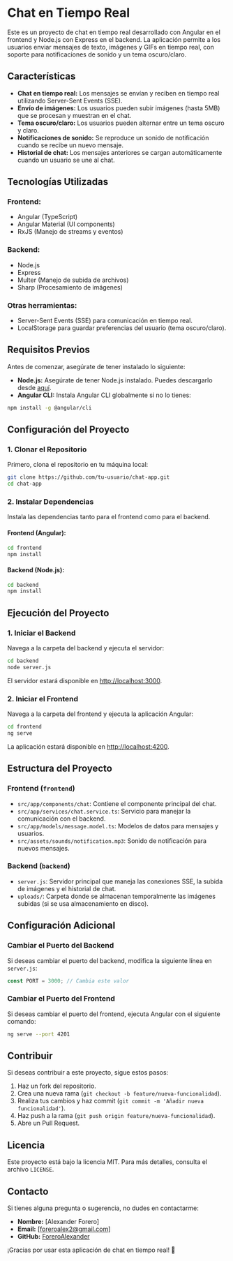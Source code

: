 # Chat en Tiempo Real

Este es un proyecto de chat en tiempo real desarrollado con Angular en el frontend y Node.js con Express en el backend. La aplicación permite a los usuarios enviar mensajes de texto, imágenes y GIFs en tiempo real, con soporte para notificaciones de sonido y un tema oscuro/claro.

## Características

- **Chat en tiempo real:** Los mensajes se envían y reciben en tiempo real utilizando Server-Sent Events (SSE).
- **Envío de imágenes:** Los usuarios pueden subir imágenes (hasta 5MB) que se procesan y muestran en el chat.
- **Tema oscuro/claro:** Los usuarios pueden alternar entre un tema oscuro y claro.
- **Notificaciones de sonido:** Se reproduce un sonido de notificación cuando se recibe un nuevo mensaje.
- **Historial de chat:** Los mensajes anteriores se cargan automáticamente cuando un usuario se une al chat.

## Tecnologías Utilizadas

### Frontend:

- Angular (TypeScript)
- Angular Material (UI components)
- RxJS (Manejo de streams y eventos)

### Backend:

- Node.js
- Express
- Multer (Manejo de subida de archivos)
- Sharp (Procesamiento de imágenes)

### Otras herramientas:

- Server-Sent Events (SSE) para comunicación en tiempo real.
- LocalStorage para guardar preferencias del usuario (tema oscuro/claro).

## Requisitos Previos

Antes de comenzar, asegúrate de tener instalado lo siguiente:

- **Node.js:** Asegúrate de tener Node.js instalado. Puedes descargarlo desde [aquí](https://nodejs.org/).
- **Angular CLI:** Instala Angular CLI globalmente si no lo tienes:

```bash
npm install -g @angular/cli
```

## Configuración del Proyecto

### 1. Clonar el Repositorio

Primero, clona el repositorio en tu máquina local:

```bash
git clone https://github.com/tu-usuario/chat-app.git
cd chat-app
```

### 2. Instalar Dependencias

Instala las dependencias tanto para el frontend como para el backend.

#### Frontend (Angular):

```bash
cd frontend
npm install
```

#### Backend (Node.js):

```bash
cd backend
npm install
```

## Ejecución del Proyecto

### 1. Iniciar el Backend

Navega a la carpeta del backend y ejecuta el servidor:

```bash
cd backend
node server.js
```

El servidor estará disponible en [http://localhost:3000](http://localhost:3000).

### 2. Iniciar el Frontend

Navega a la carpeta del frontend y ejecuta la aplicación Angular:

```bash
cd frontend
ng serve
```

La aplicación estará disponible en [http://localhost:4200](http://localhost:4200).

## Estructura del Proyecto

### Frontend (`frontend`)

- `src/app/components/chat`: Contiene el componente principal del chat.
- `src/app/services/chat.service.ts`: Servicio para manejar la comunicación con el backend.
- `src/app/models/message.model.ts`: Modelos de datos para mensajes y usuarios.
- `src/assets/sounds/notification.mp3`: Sonido de notificación para nuevos mensajes.

### Backend (`backend`)

- `server.js`: Servidor principal que maneja las conexiones SSE, la subida de imágenes y el historial de chat.
- `uploads/`: Carpeta donde se almacenan temporalmente las imágenes subidas (si se usa almacenamiento en disco).

## Configuración Adicional

### Cambiar el Puerto del Backend

Si deseas cambiar el puerto del backend, modifica la siguiente línea en `server.js`:

```javascript
const PORT = 3000; // Cambia este valor
```

### Cambiar el Puerto del Frontend

Si deseas cambiar el puerto del frontend, ejecuta Angular con el siguiente comando:

```bash
ng serve --port 4201
```

## Contribuir

Si deseas contribuir a este proyecto, sigue estos pasos:

1. Haz un fork del repositorio.
2. Crea una nueva rama (`git checkout -b feature/nueva-funcionalidad`).
3. Realiza tus cambios y haz commit (`git commit -m 'Añadir nueva funcionalidad'`).
4. Haz push a la rama (`git push origin feature/nueva-funcionalidad`).
5. Abre un Pull Request.

## Licencia

Este proyecto está bajo la licencia MIT. Para más detalles, consulta el archivo `LICENSE`.

## Contacto

Si tienes alguna pregunta o sugerencia, no dudes en contactarme:

- **Nombre:** [Alexander Forero]
- **Email:** [foreroalex2@gmail.com]
- **GitHub:** [ForeroAlexander](https://github.com/ForeroAlexander)

¡Gracias por usar esta aplicación de chat en tiempo real! 🚀
